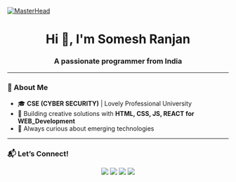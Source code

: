 [![MasterHead](https://firebasestorage.googleapis.com/v0/b/flexi-coding.appspot.com/o/dempgi7-520f8d5f-63d4-4453-8822-dbc149ae27f8.gif?alt=media&token=91c0c7b2-93c3-4029-b011-1a8703c5730d)](https://rishavchanda.io)
<h1 align="center">Hi 👋, I'm Somesh Ranjan</h1>
<h3 align="center">A passionate programmer from India</h3>

---

### 🌟 About Me
- 🎓 **CSE (CYBER SECURITY)** | Lovely Professional University  
- 🤖 Building creative solutions with **HTML, CSS, JS, REACT for WEB_Development**  
- 🌱 Always curious about emerging technologies  

---
### 📬 Let’s Connect!
<p align="center">
   <a href="mailto:someshranjanbiswal13678@gmail.com"><img src="https://img.shields.io/badge/Gmail-EA4335?style=for-the-badge&logo=gmail&logoColor=white" /></a>
   <a href="https://github.com/ei-sanu"><img src="https://img.shields.io/badge/GitHub-181717?style=for-the-badge&logo=github&logoColor=white" /></a>
   <a href="https://https://sanudeploys.netlify.app/"><img src="https://img.shields.io/badge/Portfolio-4285F4?style=for-the-badge&logo=google-chrome&logoColor=white" /></a>
   <a href="https://www.linkedin.com/in/somesh-biswal-b73576320"><img src="https://img.shields.io/badge/LinkedIn-0077B5?style=for-the-badge&logo=linkedin&logoColor=white" /></a>
</p>
